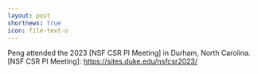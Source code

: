 ```yaml
---
layout: post
shortnews: true
icon: file-text-o
---
```


Peng attended the 2023 [NSF CSR PI Meeting] in Durham, North Carolina.
[NSF CSR PI Meeting]: https://sites.duke.edu/nsfcsr2023/
